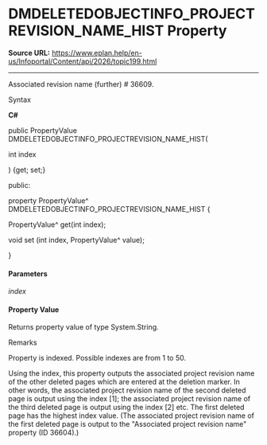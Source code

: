 # DMDELETEDOBJECTINFO_PROJECTREVISION_NAME_HIST Property

**Source URL:** https://www.eplan.help/en-us/Infoportal/Content/api/2026/topic199.html

---

Associated revision name (further) # 36609.

Syntax

**C#**



public PropertyValue DMDELETEDOBJECTINFO_PROJECTREVISION_NAME_HIST( 

   int index

) {get; set;}

public:

property PropertyValue^ DMDELETEDOBJECTINFO_PROJECTREVISION_NAME_HIST {

   PropertyValue^ get(int index);

   void set (int index, PropertyValue^ value);

}


#### Parameters

*index*

#### Property Value

Returns property value of type System.String.

Remarks

Property is indexed. Possible indexes are from 1 to 50.

Using the index, this property outputs the associated project revision name of the other deleted pages which are entered at the deletion marker. In other words, the associated project revision name of the second deleted page is output using the index [1]; the associated project revision name of the third deleted page is output using the index [2] etc. The first deleted page has the highest index value. (The associated project revision name of the first deleted page is output to the "Associated project revision name" property (ID 36604).)

